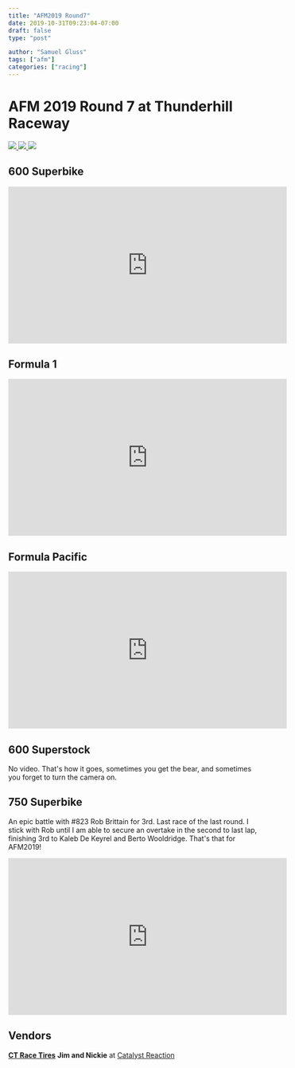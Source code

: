 ```yaml
---
title: "AFM2019 Round7"
date: 2019-10-31T09:23:04-07:00
draft: false
type: "post"

author: "Samuel Gluss"
tags: ["afm"]
categories: ["racing"]
---
```



# **AFM 2019 Round 7 at Thunderhill Raceway**

  <script src="js/spotlight.bundle.js"></script>
<a class="spotlight" href="https://s3-us-west-1.amazonaws.com/samgluss.net/img/afm/2019/round7/will_toft/AFMR7Thill-Oct2019-0227.jpg">
    <img src="https://s3-us-west-1.amazonaws.com/samgluss.net/img/afm/2019/round7/will_toft/AFMR7Thill-Oct2019-0227.jpg">
</a>
<a class="spotlight" href="https://s3-us-west-1.amazonaws.com/samgluss.net/img/afm/2019/round7/will_toft/AFMR7Thill-Oct2019-1691.jpg">
    <img src="https://s3-us-west-1.amazonaws.com/samgluss.net/img/afm/2019/round7/will_toft/AFMR7Thill-Oct2019-1691.jpg">
</a>
<a class="spotlight" href="https://s3-us-west-1.amazonaws.com/samgluss.net/img/afm/2019/round7/will_toft/AFMR7Thill-Oct2019-1745.jpg">
    <img src="https://s3-us-west-1.amazonaws.com/samgluss.net/img/afm/2019/round7/will_toft/AFMR7Thill-Oct2019-1745.jpg">
</a>
<!--more-->  


## **600 Superbike**

<iframe width="560" height="315" src="https://www.youtube.com/embed/HgS9n4x8mvY" frameborder="0" allow="accelerometer; autoplay; encrypted-media; gyroscope; picture-in-picture" allowfullscreen></iframe>

## **Formula 1**

<iframe width="560" height="315" src="https://www.youtube.com/embed/kUw1RDHwE-Q" frameborder="0" allow="accelerometer; autoplay; encrypted-media; gyroscope; picture-in-picture" allowfullscreen></iframe>

## **Formula Pacific**

<iframe width="560" height="315" src="https://www.youtube.com/embed/XKn4U_pcxtk" frameborder="0" allow="accelerometer; autoplay; encrypted-media; gyroscope; picture-in-picture" allowfullscreen></iframe>

## **600 Superstock**
No video. That's how it goes, sometimes you get the bear, and sometimes you forget to turn the camera on.

## **750 Superbike**
An epic battle with #823 Rob Brittain for 3rd. Last race of the last round. I stick with Rob until I am able to secure an overtake in the second to last lap, finishing 3rd to Kaleb De Keyrel and Berto Wooldridge. That's that for AFM2019!
<iframe width="560" height="315" src="https://www.youtube.com/embed/0mvY9mAErIM" frameborder="0" allow="accelerometer; autoplay; encrypted-media; gyroscope; picture-in-picture" allowfullscreen></iframe>

## **Vendors**
[**CT Race Tires**](http://www.ctracetires.com/) 
**Jim and Nickie** at [Catalyst Reaction](https://www.crstuning.com/) 

